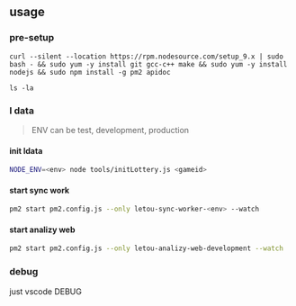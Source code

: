 ## usage

### pre-setup

``` shell
curl --silent --location https://rpm.nodesource.com/setup_9.x | sudo bash - && sudo yum -y install git gcc-c++ make && sudo yum -y install nodejs && sudo npm install -g pm2 apidoc
```

``` shell
ls -la
```

### l data

> ENV can be test, development, production

#### init ldata

``` sh
NODE_ENV=<env> node tools/initLottery.js <gameid>
```

#### start sync work

```sh
pm2 start pm2.config.js --only letou-sync-worker-<env> --watch
```

#### start analizy web

``` sh
pm2 start pm2.config.js --only letou-analizy-web-development --watch
```

### debug

just vscode DEBUG
